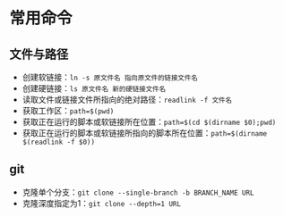 # 常用命令

## 文件与路径
* 创建软链接：`ln -s 原文件名 指向原文件的链接文件名`
* 创建硬链接：`ls 原文件名 新的硬链接文件名`
* 读取文件或链接文件所指向的绝对路径：`readlink -f 文件名`
* 获取工作区：`path=$(pwd)`
* 获取正在运行的脚本或软链接所在位置：`path=$(cd $(dirname $0);pwd)`
* 获取正在运行的脚本或软链接所指向的脚本所在位置：`path=$(dirname $(readlink -f $0))`

## git 
* 克隆单个分支：`git clone --single-branch -b BRANCH_NAME URL`
* 克隆深度指定为1：`git clone --depth=1 URL`